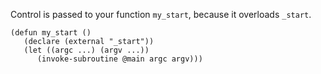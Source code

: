 Control is passed to your function `my_start`, because it overloads `_start`.

```
(defun my_start ()
   (declare (external "_start"))
   (let ((argc ...) (argv ...))
      (invoke-subroutine @main argc argv)))
```
